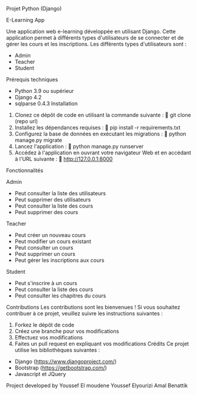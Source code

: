Projet Python (Django)

E-Learning App


Une application web e-learning développée en utilisant Django. Cette application permet à différents types d'utilisateurs de se connecter et de gérer les cours et les inscriptions. Les différents types d'utilisateurs sont :
- Admin
- Teacher
- Student




Prérequis techniques
- Python 3.9 ou supérieur
- Django 4.2
- sqlparse 0.4.3
Installation
1. Clonez ce dépôt de code en utilisant la commande suivante :
	git clone (repo url)
2. Installez les dépendances requises :
	pip install -r requirements.txt
3. Configurez la base de données en exécutant les migrations :
	python manage.py migrate
4. Lancez l'application :
	python manage.py runserver
5. Accédez à l'application en ouvrant votre navigateur Web et en accédant à l'URL suivante :
	http://127.0.0.1:8000

Fonctionnalités


 Admin
- Peut consulter la liste des utilisateurs
- Peut supprimer des utilisateurs
- Peut consulter la liste des cours
- Peut supprimer des cours


Teacher
- Peut créer un nouveau cours
- Peut modifier un cours existant
- Peut consulter un cours
- Peut supprimer un cours
- Peut gérer les inscriptions aux cours


Student
- Peut s'inscrire à un cours
- Peut consulter la liste des cours
- Peut consulter les chapitres du cours


Contributions
Les contributions sont les bienvenues ! Si vous souhaitez contribuer à ce projet, veuillez suivre les instructions suivantes :
1. Forkez le dépôt de code
2. Créez une branche pour vos modifications
3. Effectuez vos modifications
4. Faites un pull request en expliquant vos modifications
Crédits
Ce projet utilise les bibliothèques suivantes :
- Django (https://www.djangoproject.com/)
- Bootstrap (https://getbootstrap.com/)
- Javascript et JQuery


Project developed by
Youssef El moudene
Youssef Elyourizi
Amal Benattik


